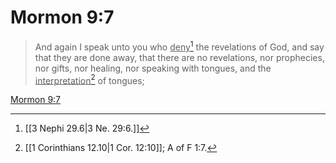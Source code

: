 # Mormon 9:7

> And again I speak unto you who <u>deny</u>[^a] the revelations of God, and say that they are done away, that there are no revelations, nor prophecies, nor gifts, nor healing, nor speaking with tongues, and the <u>interpretation</u>[^b] of tongues;

[Mormon 9:7](https://www.churchofjesuschrist.org/study/scriptures/bofm/morm/9?lang=eng&id=p7#p7)


[^a]: [[3 Nephi 29.6|3 Ne. 29:6.]]
[^b]: [[1 Corinthians 12.10|1 Cor. 12:10]]; A of F 1:7.
